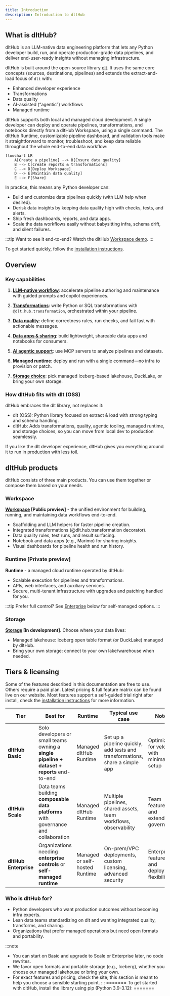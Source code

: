 ```yaml
---
title: Introduction
description: Introduction to dltHub
---
```


## What is dltHub?

dltHub is an LLM-native data engineering platform that lets any Python developer build, run, and operate production-grade data pipelines, and deliver end-user-ready insights without managing infrastructure.

dltHub is built around the open-source library [dlt](../intro.md). It uses the same core concepts (sources, destinations, pipelines) and extends the extract-and-load focus of `dlt` with:

* Enhanced developer experience
* Transformations
* Data quality
* AI-assisted (“agentic”) workflows
* Managed runtime


dltHub supports both local and managed cloud development. A single developer can deploy and operate pipelines, transformations, and notebooks directly from a dltHub Workspace, using a single command.
The dltHub Runtime, customizable pipeline dashboard, and validation tools make it straightforward to monitor, troubleshoot, and keep data reliable throughout the whole end-to-end data workflow:

```mermaid
flowchart LR
    A[Create a pipeline] --> B[Ensure data quality]
    B --> C[Create reports & transformations]
    C --> D[Deploy Workspace]
    D --> E[Maintain data quality]
    E --> F[Share]
```

In practice, this means any Python developer can:

* Build and customize data pipelines quickly (with LLM help when desired).
* Derisk data insights by keeping data quality high with checks, tests, and alerts.
* Ship fresh dashboards, reports, and data apps.
* Scale the data workflows easily without babysitting infra, schema drift, and silent failures.



:::tip
Want to see it end-to-end? Watch the dltHub [Workspace demo](https://youtu.be/rmpiFSCV8aA).
:::

To get started quickly, follow the [installation instructions](getting-started/installation.md).

## Overview

### Key capabilities

1. **[LLM-native workflow](../dlt-ecosystem/llm-tooling/llm-native-workflow)**: accelerate pipeline authoring and maintenance with guided prompts and copilot experiences.

2. **[Transformations](features/transformations/index.md)**: write Python or SQL transformations with `@dlt.hub.transformation`, orchestrated within your pipeline.

3. **[Data quality](features/quality/data-quality.md)**: define correctness rules, run checks, and fail fast with actionable messages.

4. **[Data apps & sharing](../general-usage/dataset-access/marimo)**: build lightweight, shareable data apps and notebooks for consumers.

5. **[AI agentic support](features/mcp-server.md)**: use MCP servers to analyze pipelines and datasets.
6. **Managed runtime**: deploy and run with a single command—no infra to provision or patch.
7. **[Storage choice](ecosystem/iceberg.md)**: pick managed Iceberg-based lakehouse, DuckLake, or bring your own storage.

### How dltHub fits with dlt (OSS)

dltHub embraces the dlt library, not replaces it:
* dlt (OSS): Python library focused on extract & load with strong typing and schema handling.
* dltHub: Adds transformations, quality, agentic tooling, managed runtime, and storage choices, so you can move from local dev to production seamlessly.

If you like the dlt developer experience, dltHub gives you everything around it to run in production with less toil.

## dltHub products
dltHub consists of three main products. You can use them together or compose them based on your needs.

### Workspace

**[Workspace](workspace/overview.md) [Public preview]** - the unified environment for building, running, and maintaining data workflows end-to-end.

* Scaffolding and LLM helpers for faster pipeline creation.
* Integrated transformations (@dlt.hub.transformation decorator).
* Data quality rules, test runs, and result surfacing.
* Notebook and data apps (e.g., Marimo) for sharing insights.
* Visual dashboards for pipeline health and run history.

### Runtime [Private preview]

**Runtime** - a managed cloud runtime operated by dltHub:

* Scalable execution for pipelines and transformations.
* APIs, web interfaces, and auxiliary services.
* Secure, multi-tenant infrastructure with upgrades and patching handled for you.

:::tip
Prefer full control? See [Enterprise](#tiers--licensing) below for self-managed options.
:::

### Storage

**[Storage](ecosystem/iceberg.md) [In development]**. Choose where your data lives:

* Managed lakehouse: Iceberg open table format (or DuckLake) managed by dltHub.
* Bring your own storage: connect to your own lake/warehouse when needed.

## Tiers & licensing

Some of the features described in this documentation are free to use. Others require a paid plan. Latest pricing & full feature matrix can be found live on our website.
Most features support a self-guided trial right after install, check the [installation instructions](getting-started/installation.md) for more information.

| Tier                  | Best for                                                                                   | Runtime                        | Typical use case                                                             | Notes                                          | Availability    |
| --------------------- | ------------------------------------------------------------------------------------------ | ------------------------------ | ---------------------------------------------------------------------------- | ---------------------------------------------- |-----------------|
| **dltHub Basic**      | Solo developers or small teams owning a **single pipeline + dataset + reports** end-to-end | Managed dltHub Runtime         | Set up a pipeline quickly, add tests and transformations, share a simple app | Optimized for velocity with minimal setup      | Private preview |
| **dltHub Scale**      | Data teams building **composable data platforms** with governance and collaboration        | Managed dltHub Runtime         | Multiple pipelines, shared assets, team workflows, observability             | Team features and extended governance          | Alpha           |
| **dltHub Enterprise** | Organizations needing **enterprise controls** or **self-managed runtime**                  | Managed or self-hosted Runtime | On-prem/VPC deployments, custom licensing, advanced security                 | Enterprise features and deployment flexibility | In developement |


### Who is dltHub for?

* Python developers who want production outcomes without becoming infra experts.
* Lean data teams standardizing on dlt and wanting integrated quality, transforms, and sharing.
* Organizations that prefer managed operations but need open formats and portability.

:::note
* You can start on Basic and upgrade to Scale or Enterprise later, no code rewrites.
* We favor open formats and portable storage (e.g., Iceberg), whether you choose our managed lakehouse or bring your own.
* For exact features and pricing, check the site; this section is meant to help you choose a sensible starting point.
:::
=======
To get started with dltHub, install the library using pip (Python 3.9-3.12):
=======

